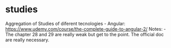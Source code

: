 # studies
Aggregation of Studies of diferent tecnologies
	- Angular: https://www.udemy.com/course/the-complete-guide-to-angular-2/
		Notes: 
			- The chapter 28 and 29 are really weak but get to the point. The official doc are really necessary.
